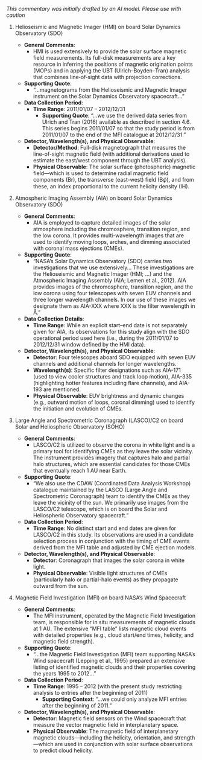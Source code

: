 _This commentary was initially drafted by an AI model. Please use with caution_

1. Helioseismic and Magnetic Imager (HMI) on board Solar Dynamics Observatory (SDO)  
   - **General Comments**:  
     - HMI is used extensively to provide the solar surface magnetic field measurements. Its full-disk measurements are a key resource in inferring the positions of magnetic origination points (MOPs) and in applying the UBT (Ulrich–Boyden–Tran) analysis that combines line‐of‐sight data with projection corrections.  
   - **Supporting Quote**:  
     - “...magnetograms from the Helioseismic and Magnetic Imager instrument on the Solar Dynamics Observatory spacecraft…”  
   - **Data Collection Period**:  
     - **Time Range**: 2011/01/07 – 2012/12/31  
       - **Supporting Quote**: “...we use the derived data series from Ulrich and Tran (2016) available as described in section 4.6. This series begins 2011/01/07 so that the study period is from 2011/01/07 to the end of the MFI catalogue at 2012/12/31.”  
   - **Detector, Wavelength(s), and Physical Observable**:  
     - **Detector/Method**: Full-disk magnetograph that measures the line-of-sight magnetic field (with additional derivations used to estimate the east/west component through the UBT analysis).  
     - **Physical Observable**: The solar surface (photospheric) magnetic field—which is used to determine radial magnetic field components (Br), the transverse (east-west) field (B𝜙), and from these, an index proportional to the current helicity density (IH).

2. Atmospheric Imaging Assembly (AIA) on board Solar Dynamics Observatory (SDO)  
   - **General Comments**:  
     - AIA is employed to capture detailed images of the solar atmosphere including the chromosphere, transition region, and the low corona. It provides multi-wavelength images that are used to identify moving loops, arches, and dimming associated with coronal mass ejections (CMEs).  
   - **Supporting Quote**:  
     - “NASA’s Solar Dynamics Observatory (SDO) carries two investigations that we use extensively… These investigations are the Helioseismic and Magnetic Imager (HMI; …) and the Atmospheric Imaging Assembly (AIA; Lemen et al., 2012). AIA provides images of the chromosphere, transition region, and the low corona using four telescopes with seven EUV channels and three longer wavelength channels. In our use of these images we designate them as AIA-XXX where XXX is the filter wavelength in Å.”  
   - **Data Collection Details**:  
     - **Time Range**: While an explicit start–end date is not separately given for AIA, its observations for this study align with the SDO operational period used here (i.e., during the 2011/01/07 to 2012/12/31 window defined by the HMI data).  
   - **Detector, Wavelength(s), and Physical Observable**:  
     - **Detector**: Four telescopes aboard SDO equipped with seven EUV channels and additional channels for longer wavelengths.  
     - **Wavelength(s)**: Specific filter designations such as AIA-171 (used to view cooler structures and track loop motion), AIA-335 (highlighting hotter features including flare channels), and AIA-193 are mentioned.  
     - **Physical Observable**: EUV brightness and dynamic changes (e.g., outward motion of loops, coronal dimming) used to identify the initiation and evolution of CMEs.

3. Large Angle and Spectrometric Coronagraph (LASCO)/C2 on board Solar and Heliospheric Observatory (SOHO)  
   - **General Comments**:  
     - LASCO/C2 is utilized to observe the corona in white light and is a primary tool for identifying CMEs as they leave the solar vicinity. The instrument provides imagery that captures halo and partial halo structures, which are essential candidates for those CMEs that eventually reach 1 AU near Earth.  
   - **Supporting Quote**:  
     - “We also use the CDAW (Coordinated Data Analysis Workshop) catalogue maintained by the LASCO (Large Angle and Spectrometric Coronagraph) team to identify the CMEs as they leave the vicinity of the sun. We primarily use images from the LASCO/C2 telescope, which is on board the Solar and Heliospheric Observatory spacecraft.”  
   - **Data Collection Period**:  
     - **Time Range**: No distinct start and end dates are given for LASCO/C2 in this study. Its observations are used in a candidate selection process in conjunction with the timing of CME events derived from the MFI table and adjusted by CME ejection models.  
   - **Detector, Wavelength(s), and Physical Observable**:  
     - **Detector**: Coronagraph that images the solar corona in white light.  
     - **Physical Observable**: Visible light structures of CMEs (particularly halo or partial-halo events) as they propagate outward from the sun.

4. Magnetic Field Investigation (MFI) on board NASA’s Wind Spacecraft  
   - **General Comments**:  
     - The MFI instrument, operated by the Magnetic Field Investigation team, is responsible for in situ measurements of magnetic clouds at 1 AU. The extensive “MFI table” lists magnetic cloud events with detailed properties (e.g., cloud start/end times, helicity, and magnetic field strength).  
   - **Supporting Quote**:  
     - “...the Magnetic Field Investigation (MFI) team supporting NASA’s Wind spacecraft (Lepping et al., 1995) prepared an extensive listing of identified magnetic clouds and their properties covering the years 1995 to 2012…”  
   - **Data Collection Period**:  
     - **Time Range**: 1995 – 2012 (with the present study restricting analysis to entries after the beginning of 2011)  
       - **Supporting Context**: “...we could only analyze MFI entries after the beginning of 2011.”  
   - **Detector, Wavelength(s), and Physical Observable**:  
     - **Detector**: Magnetic field sensors on the Wind spacecraft that measure the vector magnetic field in interplanetary space.  
     - **Physical Observable**: The magnetic field of interplanetary magnetic clouds—including the helicity, orientation, and strength—which are used in conjunction with solar surface observations to predict cloud helicity.

